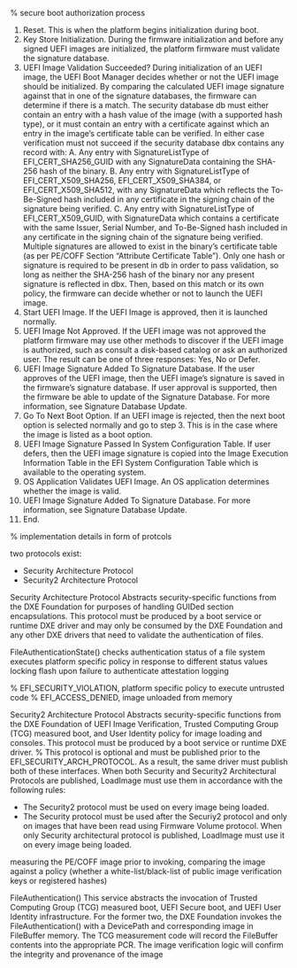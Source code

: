 % secure boot authorization process

1. Reset. This is when the platform begins initialization during boot.
2. Key Store Initialization. During the firmware initialization and before any signed UEFI images
are initialized, the platform firmware must validate the signature database.
3. UEFI Image Validation Succeeded? During initialization of an UEFI image, the UEFI Boot
Manager decides whether or not the UEFI image should be initialized. By comparing the
calculated UEFI image signature against that in one of the signature databases, the firmware
can determine if there is a match.
The security database db must either contain an entry with a hash value of the image (with a
supported hash type), or it must contain an entry with a certificate against which an entry in
the image’s certificate table can be verified. In either case verification must not succeed if the
security database dbx contains any record with:
A. Any entry with SignatureListType of EFI_CERT_SHA256_GUID with any
SignatureData containing the SHA-256 hash of the binary.
B. Any entry with SignatureListType of EFI_CERT_X509_SHA256,
EFI_CERT_X509_SHA384, or EFI_CERT_X509_SHA512, with any SignatureData
which reflects the To-Be-Signed hash included in any certificate in the signing chain of
the signature being verified.
C. Any entry with SignatureListType of EFI_CERT_X509_GUID, with SignatureData
which contains a certificate with the same Issuer, Serial Number, and To-Be-Signed hash
included in any certificate in the signing chain of the signature being verified.
Multiple signatures are allowed to exist in the binary’s certificate table (as per PE/COFF Section
“Attribute Certificate Table”). Only one hash or signature is required to be present in db
in order to pass validation, so long as neither the SHA-256 hash of the binary nor any
present signature is reflected in dbx.
Then, based on this match or its own policy, the firmware can decide whether or not to launch
the UEFI image.
4. Start UEFI Image. If the UEFI Image is approved, then it is launched normally.
5. UEFI Image Not Approved. If the UEFI image was not approved the platform firmware may use
other methods to discover if the UEFI image is authorized, such as consult a disk-based catalog
or ask an authorized user. The result can be one of three responses: Yes, No or Defer.
6. UEFI Image Signature Added To Signature Database. If the user approves of the UEFI image,
then the UEFI image’s signature is saved in the firmware’s signature database. If user approval
is supported, then the firmware be able to update of the Signature Database. For more
information, see Signature Database Update.
7. Go To Next Boot Option. If an UEFI image is rejected, then the next boot option is selected
normally and go to step 3. This is in the case where the image is listed as a boot option.
8. UEFI Image Signature Passed In System Configuration Table. If user defers, then the UEFI image
signature is copied into the Image Execution Information Table in the EFI System Configuration
Table which is available to the operating system.
9. OS Application Validates UEFI Image. An OS application determines whether the image is valid.
10. UEFI Image Signature Added To Signature Database. For more information, see Signature
Database Update.
11. End.


% implementation details in form of protcols

two protocols exist:
- Security Architecture Protocol
- Security2 Architecture Protocol

Security Architecture Protocol
Abstracts security-specific functions from the DXE Foundation for purposes of handling GUIDed
section encapsulations. This protocol must be produced by a boot service or runtime DXE driver
and may only be consumed by the DXE Foundation and any other DXE drivers that need to validate
the authentication of files.

FileAuthenticationState()
checks authentication status of a file
system executes platform specific policy in response to different status values
locking flash upon failure to authenticate
attestation logging

% EFI_SECURITY_VIOLATION, platform specific policy to execute untrusted code
% EFI_ACCESS_DENIED, image unloaded from memory





Security2 Architecture Protocol
Abstracts security-specific functions from the DXE Foundation of UEFI Image Verification,
Trusted Computing Group (TCG) measured boot, and User Identity policy for image loading and
consoles. This protocol must be produced by a boot service or runtime DXE driver.
% This protocol is optional and must be published prior to the EFI_SECURITY_ARCH_PROTOCOL.
As a result, the same driver must publish both of these interfaces.
When both Security and Security2 Architectural Protocols are published, LoadImage must use
them in accordance with the following rules:
- The Security2 protocol must be used on every image being loaded.
- The Security protocol must be used after the Securiy2 protocol and only on images that have been read using Firmware Volume protocol.
When only Security architectural protocol is published, LoadImage must use it on every image
being loaded.

measuring the PE/COFF image prior to invoking, comparing the
image against a policy (whether a white-list/black-list of public image verification keys or registered hashes)

FileAuthentication()
This service abstracts the invocation of Trusted Computing Group (TCG) measured boot, UEFI
Secure boot, and UEFI User Identity infrastructure. For the former two, the DXE Foundation
invokes the FileAuthentication() with a DevicePath and corresponding image in
FileBuffer memory. The TCG measurement code will record the FileBuffer contents into the
appropriate PCR. The image verification logic will confirm the integrity and provenance of the
image